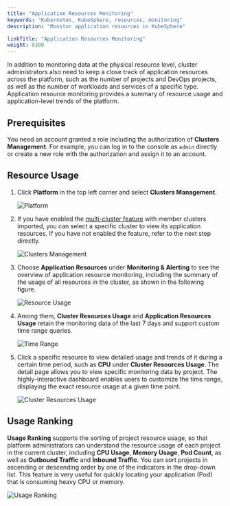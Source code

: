```yaml
---
title: "Application Resources Monitoring"
keywords: "Kubernetes, KubeSphere, resources, monitoring"
description: "Monitor application resources in KubeSphere"

linkTitle: "Application Resources Monitoring"
weight: 8300
---
```


In addition to monitoring data at the physical resource level, cluster administrators also need to keep a close track of application resources across the platform, such as the number of projects and DevOps projects, as well as the number of workloads and services of a specific type. Application resource monitoring provides a summary of resource usage and application-level trends of the platform.

## Prerequisites

You need an account granted a role including the authorization of **Clusters Management**. For example, you can log in to the console as `admin` directly or create a new role with the authorization and assign it to an account.

## Resource Usage

1. Click **Platform** in the top left corner and select **Clusters Management**.

    ![Platform](/images/docs/cluster-administration/cluster-status-monitoring/platform.png)

2. If you have enabled the [multi-cluster feature](../../multicluster-management/) with member clusters imported, you can select a specific cluster to view its application resources. If you have not enabled the feature, refer to the next step directly.

    ![Clusters Management](/images/docs/cluster-administration/cluster-status-monitoring/clusters-management.png)

3. Choose **Application Resources** under **Monitoring & Alerting** to see the overview of application resource monitoring, including the summary of the usage of all resources in the cluster, as shown in the following figure.

    ![Resource Usage](/images/docs/cluster-administration/application-resources-monitoring/application-resources-monitoring.png)

4. Among them, **Cluster Resources Usage** and **Application Resources Usage** retain the monitoring data of the last 7 days and support custom time range queries.

    ![Time Range](/images/docs/cluster-administration/application-resources-monitoring/time-range.png)

5. Click a specific resource to view detailed usage and trends of it during a certain time period, such as **CPU** under **Cluster Resources Usage**. The detail page allows you to view specific monitoring data by project. The highly-interactive dashboard enables users to customize the time range, displaying the exact resource usage at a given time point.

    ![Cluster Resources Usage](/images/docs/cluster-administration/application-resources-monitoring/cluster-resources-monitoring.png)

## Usage Ranking

**Usage Ranking** supports the sorting of project resource usage, so that platform administrators can understand the resource usage of each project in the current cluster, including **CPU Usage**, **Memory Usage**, **Pod Count**, as well as **Outbound Traffic** and **Inbound Traffic**. You can sort projects in ascending or descending order by one of the indicators in the drop-down list. This feature is very useful for quickly locating your application (Pod) that is consuming heavy CPU or memory.

![Usage Ranking](/images/docs/cluster-administration/application-resources-monitoring/usage-ranking.png)
